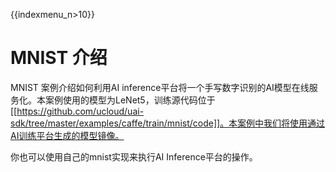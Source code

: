 {{indexmenu_n>10}}
# MNIST 介绍
MNIST 案例介绍如何利用AI inference平台将一个手写数字识别的AI模型在线服务化。本案例使用的模型为LeNet5，训练源代码位于[[https://github.com/ucloud/uai-sdk/tree/master/examples/caffe/train/mnist/code]]。本案例中我们将使用通过AI训练平台生成的模型镜像。

你也可以使用自己的mnist实现来执行AI Inference平台的操作。

